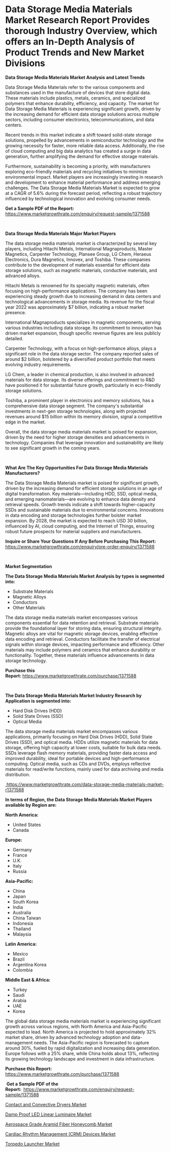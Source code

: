 <p><h1>Data Storage Media Materials Market Research Report Provides thorough Industry Overview, which offers an In-Depth Analysis of Product Trends and New Market Divisions</h1></p><p><strong>Data Storage Media Materials Market Analysis and Latest Trends</strong></p>
<p><p>Data Storage Media Materials refer to the various components and substances used in the manufacture of devices that store digital data. These materials include plastics, metals, ceramics, and specialized polymers that enhance durability, efficiency, and capacity. The market for Data Storage Media Materials is experiencing significant growth, driven by the increasing demand for efficient data storage solutions across multiple sectors, including consumer electronics, telecommunications, and data centers.</p><p>Recent trends in this market indicate a shift toward solid-state storage solutions, propelled by advancements in semiconductor technology and the growing necessity for faster, more reliable data access. Additionally, the rise of cloud computing and big data analytics has created a surge in data generation, further amplifying the demand for effective storage materials. </p><p>Furthermore, sustainability is becoming a priority, with manufacturers exploring eco-friendly materials and recycling initiatives to minimize environmental impact. Market players are increasingly investing in research and development to enhance material performance and address emerging challenges. The Data Storage Media Materials Market is expected to grow at a CAGR of 5.6% during the forecast period, reflecting a robust trajectory influenced by technological innovation and evolving consumer needs.</p></p>
<p><strong>Get a Sample PDF of the Report:&nbsp;</strong> <a href="https://www.marketgrowthrate.com/enquiry/request-sample/1371588">https://www.marketgrowthrate.com/enquiry/request-sample/1371588</a></p>
<p>&nbsp;</p>
<p><strong>Data Storage Media Materials Major Market Players</strong></p>
<p><p>The data storage media materials market is characterized by several key players, including Hitachi Metals, International Magnaproducts, Master Magnetics, Carpenter Technology, Plansee Group, LG Chem, Heraeus Electronics, Dura Magnetics, Innovex, and Toshiba. These companies contribute to the development of materials essential for efficient data storage solutions, such as magnetic materials, conductive materials, and advanced alloys.</p><p>Hitachi Metals is renowned for its specialty magnetic materials, often focusing on high-performance applications. The company has been experiencing steady growth due to increasing demand in data centers and technological advancements in storage media. Its revenue for the fiscal year 2022 was approximately $7 billion, indicating a robust market presence.</p><p>International Magnaproducts specializes in magnetic components, serving various industries including data storage. Its commitment to innovation has driven market expansion, though specific revenue figures are less publicly detailed.</p><p>Carpenter Technology, with a focus on high-performance alloys, plays a significant role in the data storage sector. The company reported sales of around $2 billion, bolstered by a diversified product portfolio that meets evolving industry requirements.</p><p>LG Chem, a leader in chemical production, is also involved in advanced materials for data storage. Its diverse offerings and commitment to R&D have positioned it for substantial future growth, particularly in eco-friendly storage solutions.</p><p>Toshiba, a prominent player in electronics and memory solutions, has a comprehensive data storage segment. The company's substantial investments in next-gen storage technologies, along with projected revenues around $15 billion within its memory division, signal a competitive edge in the market.</p><p>Overall, the data storage media materials market is poised for expansion, driven by the need for higher storage densities and advancements in technology. Companies that leverage innovation and sustainability are likely to see significant growth in the coming years.</p></p>
<p>&nbsp;</p>
<p><strong>What Are The Key Opportunities For Data Storage Media Materials Manufacturers?</strong></p>
<p><p>The Data Storage Media Materials market is poised for significant growth, driven by the increasing demand for efficient storage solutions in an age of digital transformation. Key materials—including HDD, SSD, optical media, and emerging nanomaterials—are evolving to enhance data density and retrieval speeds. Growth trends indicate a shift towards higher-capacity SSDs and sustainable materials due to environmental concerns. Innovations in data encoding and storage technologies further bolster market expansion. By 2028, the market is expected to reach USD 30 billion, influenced by AI, cloud computing, and the Internet of Things, ensuring robust future prospects for material suppliers and manufacturers.</p></p>
<p><strong>Inquire or Share Your Questions If Any Before Purchasing This Report:</strong> <a href="https://www.marketgrowthrate.com/enquiry/pre-order-enquiry/1371588">https://www.marketgrowthrate.com/enquiry/pre-order-enquiry/1371588</a></p>
<p>&nbsp;</p>
<p><strong>Market Segmentation</strong></p>
<p><strong>The Data Storage Media Materials Market Analysis by types is segmented into:</strong></p>
<p><ul><li>Substrate Materials</li><li>Magnetic Alloys</li><li>Conductors</li><li>Other Materials</li></ul></p>
<p><p>The data storage media materials market encompasses various components essential for data retention and retrieval. Substrate materials provide the foundational layer for storing data, ensuring structural integrity. Magnetic alloys are vital for magnetic storage devices, enabling effective data encoding and retrieval. Conductors facilitate the transfer of electrical signals within storage devices, impacting performance and efficiency. Other materials may include polymers and ceramics that enhance durability or functionality. Together, these materials influence advancements in data storage technology.</p></p>
<p><strong>Purchase this Report:&nbsp;</strong><a href="https://www.marketgrowthrate.com/purchase/1371588">https://www.marketgrowthrate.com/purchase/1371588</a></p>
<p>&nbsp;</p>
<p><strong>The Data Storage Media Materials Market Industry Research by Application is segmented into:</strong></p>
<p><ul><li>Hard Disk Drives (HDD)</li><li>Solid State Drives (SSD)</li><li>Optical Media</li></ul></p>
<p><p>The data storage media materials market encompasses various applications, primarily focusing on Hard Disk Drives (HDD), Solid State Drives (SSD), and optical media. HDDs utilize magnetic materials for data storage, offering high capacity at lower costs, suitable for bulk data needs. SSDs leverage flash memory materials, providing faster data access and improved durability, ideal for portable devices and high-performance computing. Optical media, such as CDs and DVDs, employs reflective materials for read/write functions, mainly used for data archiving and media distribution.</p></p>
<p><a href="https://www.marketgrowthrate.com/data-storage-media-materials-market-r1371588">&nbsp;https://www.marketgrowthrate.com/data-storage-media-materials-market-r1371588</a></p>
<p><strong>In terms of Region, the Data Storage Media Materials Market Players available by Region are:</strong></p>
<p>
    <p> <strong> North America: </strong>
        <ul>
            <li>United States</li>
            <li>Canada</li>
        </ul>
        </p> 
    <p> <strong> Europe: </strong>
        <ul>
            <li>Germany</li>
            <li>France</li>
            <li>U.K.</li>
            <li>Italy</li>
            <li>Russia</li>
        </ul>
        </p> 
    <p> <strong> Asia-Pacific: </strong>
        <ul>
            <li>China</li>
            <li>Japan</li>
            <li>South Korea</li>
            <li>India</li>
            <li>Australia</li>
            <li>China Taiwan</li>
            <li>Indonesia</li>
            <li>Thailand</li>
            <li>Malaysia</li>
        </ul>
        </p> 
    <p> <strong> Latin America: </strong>
        <ul>
            <li>Mexico</li>
            <li>Brazil</li>
            <li>Argentina Korea</li>
            <li>Colombia</li>
        </ul>
        </p> 
    <p> <strong> Middle East & Africa: </strong>
        <ul>
            <li>Turkey</li>
            <li>Saudi</li>
            <li>Arabia</li>
            <li>UAE</li>
            <li>Korea</li>
        </ul>
    </p>
    </p>
<p><p>The global data storage media materials market is experiencing significant growth across various regions, with North America and Asia-Pacific expected to lead. North America is projected to hold approximately 32% market share, driven by advanced technology adoption and data-management needs. The Asia-Pacific region is forecasted to capture around 30%, fueled by rapid digitalization and increasing data generation. Europe follows with a 25% share, while China holds about 13%, reflecting its growing technology landscape and investment in data infrastructure.</p></p>
<p><strong>Purchase this Report: </strong><a href="https://www.marketgrowthrate.com/purchase/1371588">https://www.marketgrowthrate.com/purchase/1371588</a></p>
<p>&nbsp;<strong>Get a Sample PDF of the Report:&nbsp;&nbsp;</strong><a href="https://www.marketgrowthrate.com/enquiry/request-sample/1371588">https://www.marketgrowthrate.com/enquiry/request-sample/1371588</a></p>
<p><strong></strong></p>
<p><p><a href="https://github.com/provorikovar/Market-Research-Report-List-6/blob/main/contact-and-convective-dryers-market.md">Contact and Convective Dryers Market</a></p><p><a href="https://medium.com/@kavonhansen21/damp-proof-led-linear-luminaire-market-strategic-insights-product-evolution-and-market-2eb99a05ef48">Damp Proof LED Linear Luminaire Market</a></p><p><a href="https://issuu.com/reportprime-2/docs/aerospace-grade-aramid-fiber-honeyc_90280cbf1a7e70">Aerospace Grade Aramid Fiber Honeycomb Market</a></p><p><a href="https://medium.com/@kavonhansen21/why-should-you-invest-in-cardiac-rhythm-management-crm-devices-aa35b4dc88d3?postPublishedType=repub">Cardiac Rhythm Management (CRM) Devices Market</a></p><p><a href="https://www.linkedin.com/pulse/what-growth-opportunities-challenges-torpedo-launcher-market-kd7je?trackingId=FKoRoNa1TNehPrTdPcEf5w%3D%3D">Torpedo Launcher Market</a></p></p>